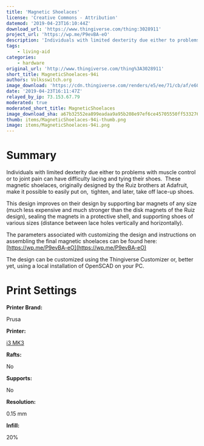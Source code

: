 ```yaml
---
title: 'Magnetic Shoelaces'
license: 'Creative Commons - Attribution'
datemod: '2019-04-23T16:10:44Z'
download_url: 'https://www.thingiverse.com/thing:3028911'
project_url: 'https://wp.me/P9evBA-eO'
description: 'Individuals with limited dexterity due either to problems with muscle control or to joint pain can have difficulty lacing and tying their shoes.  These magnetic shoelaces, originally designed by the Ruiz brothers at Adafruit, make it possible to easily put on,  tighten, and later, take off lace-up shoes.'
tags:
    - living-aid
categories:
    - hardware
original_url: 'http://www.thingiverse.com/thing%3A3028911'
short_title: MagneticShoelaces-94i
authors: Volksswitch.org
image_download: 'https://cdn.thingiverse.com/renders/e5/ee/71/cb/af/e608865c71ec5761ef31c3cfd19994fd_preview_featured.JPG'
date: '2019-04-23T16:11:47Z'
relayed_by_ip: 73.153.67.79
moderated: true
moderated_short_title: MagneticShoelaces
image_download_sha: a67b32552ea899eadaa9a95b208e97ef6ce45705550ff5332766a2012b02d77c
thumb: items/MagneticShoelaces-94i-thumb.png
image: items/MagneticShoelaces-94i.png
---
```

# Summary

<div>

Individuals with limited dexterity due either to problems with muscle control or to joint pain can have difficulty lacing and tying their shoes.  These magnetic shoelaces, originally designed by the Ruiz brothers at Adafruit, make it possible to easily put on,  tighten, and later, take off lace-up shoes.

This design improves on their design by supporting bar magnets of any size (much less expensive and much stronger than the disk magnets of the Ruiz design), sealing the magnets in a protective shell, and supporting shoes of various sizes (distance between lace holes vertically and horizontally).

The parameters associated with customizing the design and instructions on assembling the final magnetic shoelaces can be found here: [https://wp.me/P9evBA-eO](https://wp.me/P9evBA-eO)

The design can be customized using the Thingiverse Customizer or, better yet, using a local installation of OpenSCAD on your PC.

</div>

# Print Settings

**Printer Brand:**

<div>

Prusa

</div>

**Printer:**

<div>

[i3 MK3](http://amzn.to/2rqZ6Uo)

</div>

**Rafts:**

<div>

No

</div>

**Supports:**

<div>

No

</div>

**Resolution:**

<div>

0.15 mm

</div>

**Infill:**

<div>

20%

</div>
